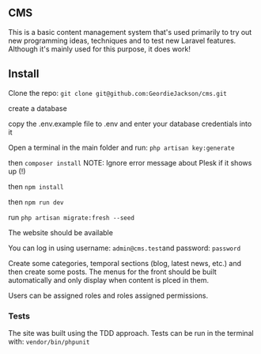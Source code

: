 ## CMS

This is a basic content management system that's used primarily to try out new programming ideas, techniques and to test new Laravel features. Although it's mainly used for this purpose, it does work!

## Install

Clone the repo: ```git clone git@github.com:GeordieJackson/cms.git```

create a database

copy the .env.example file to .env and enter your database credentials into it

Open a terminal in the main folder and run: ```php artisan key:generate```

then ```composer install``` NOTE: Ignore error message about Plesk if it shows up (!)

then ```npm install```

then ```npm run dev```

run ```php artisan migrate:fresh --seed```

The website should be available 

You can log in using username: ```admin@cms.test```and password: ```password```

Create some categories, temporal sections (blog, latest news, etc.) and then create some posts. The menus for the front should be built automatically and only display when content is plced in them.

Users can be assigned roles and roles assigned permissions.

### Tests

The site was built using the TDD approach. Tests can be run in the terminal with: ```vendor/bin/phpunit```

